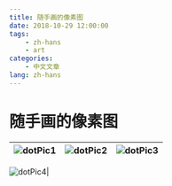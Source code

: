 ```yaml
---
title: 随手画的像素图
date: 2018-10-29 12:00:00
tags:
    - zh-hans
    - art
categories:
    - 中文文章
lang: zh-hans
---
```


# 随手画的像素图

<!-- <div id="gallery">
    <a href="https://cdn.brightgames.top/wp-content/uploads/2018/10/dotpict_20181029_214314.png">
        <img src="https://cdn.brightgames.top/wp-content/uploads/2018/10/dotpict_20181029_214314.png" alt="dotPic1">
    </a>
    <a href="https://cdn.brightgames.top/wp-content/uploads/2018/10/dotpict_20181029_214256.png">
        <img src="https://cdn.brightgames.top/wp-content/uploads/2018/10/dotpict_20181029_214256.png" alt="dotPic2">
    </a>
    <a href="https://cdn.brightgames.top/wp-content/uploads/2018/10/dotpict_20181029_214302.png">
        <img src="https://cdn.brightgames.top/wp-content/uploads/2018/10/dotpict_20181029_214302.png" alt="dotPic3">
    </a>
    <a href="https://cdn.brightgames.top/wp-content/uploads/2019/01/TIM%E5%9B%BE%E7%89%8720190126155537.png">
        <img src="https://cdn.brightgames.top/wp-content/uploads/2019/01/TIM%E5%9B%BE%E7%89%8720190126155537.png" alt="dotPic4">
    </a>
</div>

<script>
    lightGallery(document.getElementById('gallery'),
    {
        thumbnail: true
    });
</script> -->

|![dotPic1](https://cdn.brightgames.top/wp-content/uploads/2018/10/dotpict_20181029_214314.png)|![dotPic2](https://cdn.brightgames.top/wp-content/uploads/2018/10/dotpict_20181029_214256.png)|![dotPic3](https://cdn.brightgames.top/wp-content/uploads/2018/10/dotpict_20181029_214302.png)|
|---|---|---|

![dotPic4](https://cdn.brightgames.top/wp-content/uploads/2019/01/TIM%E5%9B%BE%E7%89%8720190126155537.png)|
